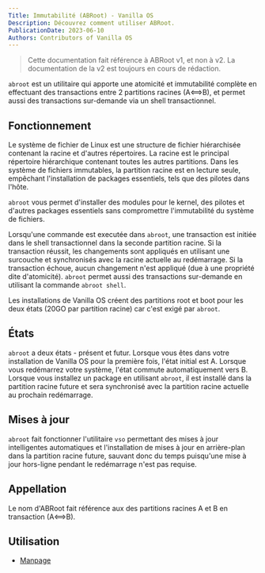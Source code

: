 ```yaml
---
Title: Immutabilité (ABRoot) - Vanilla OS
Description: Découvrez comment utiliser ABRoot.
PublicationDate: 2023-06-10
Authors: Contributors of Vanilla OS
---
```


> Cette documentation fait référence à ABRoot v1, et non à v2. La documentation de la v2 est toujours en cours de rédaction.

`abroot` est un utilitaire qui apporte une atomicité et immutabilité complète en effectuant des transactions entre 2 partitions racines (A⟺B), et permet aussi des transactions sur-demande via un shell transactionnel.

## Fonctionnement

Le système de fichier de Linux est une structure de fichier hiérarchisée contenant la racine et d'autres répertoires.
La racine est le principal répertoire hiérarchique contenant toutes les autres partitions.
Dans les système de fichiers immutables, la partition racine est en lecture seule, empêchant l'installation de packages essentiels, tels que des pilotes dans l'hôte.

`abroot` vous permet d'installer des modules pour le kernel, des pilotes et d'autres packages essentiels sans compromettre l'immutabilité du système de fichiers.

Lorsqu'une commande est executée dans `abroot`, une transaction est initiée dans le shell transactionnel dans la seconde partition racine. Si la transaction réussit, les changements sont appliqués en utilisant une surcouche et synchronisés avec la racine actuelle au redémarrage. Si la transaction échoue, aucun changement n'est appliqué (due à une propriété dite d'atomicité). `abroot` permet aussi des transactions sur-demande en utilisant la commande `abroot shell`.

Les installations de Vanilla OS créent des partitions root et boot pour les deux états (20GO par partition racine) car c'est exigé par `abroot`.

## États

`abroot` a deux états - présent et futur. Lorsque vous êtes dans votre installation de Vanilla OS pour la première fois, l'état initial est A. Lorsque vous redémarrez votre système, l'état commute automatiquement vers B. Lorsque vous installez un package en utilisant `abroot`, il est installé dans la partition racine future et sera synchronisé avec la partition racine actuelle au prochain redémarrage.

## Mises à jour

`abroot` fait fonctionner l'utilitaire `vso` permettant des mises à jour intelligentes automatiques et l'installation de mises à jour en arrière-plan dans la partition racine future, sauvant donc du temps puisqu'une mise à jour hors-ligne pendant le redémarrage n'est pas requise.

## Appellation

Le nom d'ABRoot fait référence aux des partitions racines A et B en transaction (A⟺B).

## Utilisation

- [Manpage](abroot-manpage)
